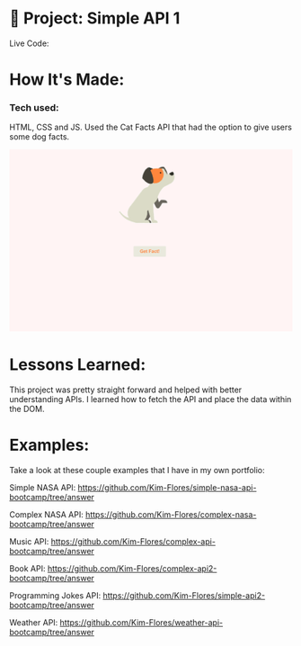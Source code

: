 # 🐶 Project: Simple API 1

Live Code: 

# How It's Made:
### Tech used: 
HTML, CSS and JS. Used the Cat Facts API that had the option to give users some dog facts.

![Simple API 1 Final](dogfacts.png)




# Lessons Learned:
This project was pretty straight forward and helped with better understanding APIs. I learned how to fetch the API and place the data within the DOM.


# Examples:

Take a look at these couple examples that I have in my own portfolio:

Simple NASA API: https://github.com/Kim-Flores/simple-nasa-api-bootcamp/tree/answer

Complex NASA API: https://github.com/Kim-Flores/complex-nasa-bootcamp/tree/answer

Music API: https://github.com/Kim-Flores/complex-api-bootcamp/tree/answer

Book API: https://github.com/Kim-Flores/complex-api2-bootcamp/tree/answer

Programming Jokes API: https://github.com/Kim-Flores/simple-api2-bootcamp/tree/answer

Weather API: https://github.com/Kim-Flores/weather-api-bootcamp/tree/answer
